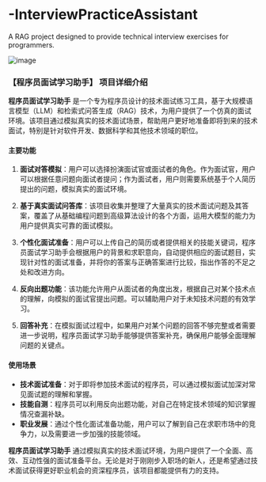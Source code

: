 # -InterviewPracticeAssistant
A RAG project designed to provide technical interview exercises for programmers.

![image](https://github.com/zkJames/InterviewPracticeAssistant/assets/96822813/212ef786-7c2f-4006-b597-7e071515544b)

### 【程序员面试学习助手】 项目详细介绍

**程序员面试学习助手** 是一个专为程序员设计的技术面试练习工具，基于大规模语言模型（LLM）和检索式问答生成（RAG）技术，为用户提供了一个仿真的面试环境。该项目通过模拟真实的技术面试场景，帮助用户更好地准备即将到来的技术面试，特别是针对软件开发、数据科学和其他技术领域的职位。

#### 主要功能

1. **面试对答模拟**：用户可以选择扮演面试官或面试者的角色。作为面试官，用户可以根据任意问题向面试者提问；作为面试者，用户则需要系统基于个人简历提出的问题，模拟真实的面试环境。

2. **基于真实面试问答库**：该项目收集并整理了大量真实的技术面试问题及其答案，覆盖了从基础编程问题到高级算法设计的各个方面，运用大模型的能力为用户提供真实可靠的面试模拟。

3. **个性化面试准备**：用户可以上传自己的简历或者提供相关的技能关键词，程序员面试学习助手会根据用户的背景和求职意向，自动提供相应的面试题目，实现针对性的面试准备，并将你的答案与正确答案进行比较，指出作答的不足之处和改进方向。

4. **反向出题功能**：该功能允许用户从面试者的角度出发，根据自己对某个技术点的理解，向模拟的面试官提出问题。可以辅助用户对于未知技术问题的有效学习。

5. **回答补充**：在模拟面试过程中，如果用户对某个问题的回答不够完整或者需要进一步说明，程序员面试学习助手能够提供答案补充，确保用户能够全面理解问题的关键点。

#### 使用场景

- **技术面试准备**：对于即将参加技术面试的程序员，可以通过模拟面试加深对常见面试题的理解和掌握。
- **技能自测**：程序员可以利用反向出题功能，对自己在特定技术领域的知识掌握情况查漏补缺。
- **职业发展**：通过个性化面试准备功能，用户可以了解到自己在求职市场中的竞争力，以及需要进一步加强的技能领域。

**程序员面试学习助手** 通过模拟真实的技术面试环境，为用户提供了一个全面、高效、互动性强的面试准备平台。无论是对于刚刚步入职场的新人，还是希望通过技术面试获得更好职业机会的资深程序员，该项目都能提供有力的支持。


